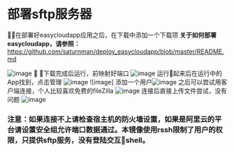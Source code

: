 # 部署sftp服务器
在部署好easycloudapp应用之后，在下载中添加一个下载项
**关于如何部署easycloudapp，请参照：**
https://github.com/saturnman/deploy_easycloudapp/blob/master/README.md

![image](https://user-images.githubusercontent.com/1621543/41556114-591f8056-736c-11e8-823c-b6a5de253831.png)

下载完成后运行，前映射好端口
![image](https://user-images.githubusercontent.com/1621543/41556142-7453325a-736c-11e8-93d3-576acf5f0216.png)
运行起来后在运行中的App找到，点击管理
![image](https://user-images.githubusercontent.com/1621543/41556169-83409316-736c-11e8-8234-14e5388e85b0.png)
![image]
添加一个用户![image](https://user-images.githubusercontent.com/1621543/41556313-f954b19a-736c-11e8-8569-12fe155c7938.png)
之后可以尝试用客户端连接，个人比较喜欢免费的fileZilla
![image](https://user-images.githubusercontent.com/1621543/41556395-39ee7e16-736d-11e8-9480-b8f13f3c5c9e.png)
连接后直接上传文件尝试，没有问题
![image](https://user-images.githubusercontent.com/1621543/41556441-55c2c99e-736d-11e8-8a76-f3af527ef310.png)
### 注意：如果连接不上请检查宿主机的防火墙设置，如果是阿里云的平台请设置安全组允许端口数据通过。本镜像使用rssh限制了用户的权限，只提供sftp服务，没有登陆交互shell。
